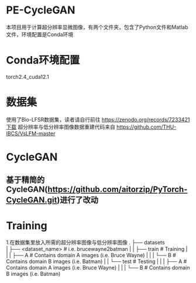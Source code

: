 # PE-CycleGAN
本项目用于计算超分辨率显微图像，有两个文件夹，包含了Python文件和Matlab文件，环境配置是Conda环境
# Conda环境配置
torch2.4_cuda12.1
# 数据集
使用了Bio-LFSR数据集，读者请自行前往 https://zenodo.org/records/7233421下载
超分辨率与低分辨率图像数据重建代码来自 https://github.com/THU-IBCS/VsLFM-master
# CycleGAN
基于精简的CycleGAN(https://github.com/aitorzip/PyTorch-CycleGAN.git)进行了改动
-
# Training
1.在数据集里放入所需的超分辨率图像与低分辨率图像
.
├── datasets                   
|   ├── <dataset_name>         # i.e. brucewayne2batman
|   |   ├── train              # Training
|   |   |   ├── A              # Contains domain A images (i.e. Bruce Wayne)
|   |   |   └── B              # Contains domain B images (i.e. Batman)
|   |   └── test               # Testing
|   |   |   ├── A              # Contains domain A images (i.e. Bruce Wayne)
|   |   |   └── B              # Contains domain B images (i.e. Batman)
